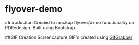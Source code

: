 flyover-demo
============

#Introduction
Created to mockup flyover/demo functionality on PDRedesign. Built using Bootstrap.

##GIF Creation
Screencapture GIF's created using [GifGrabber](http://www.gifgrabber.com/)
